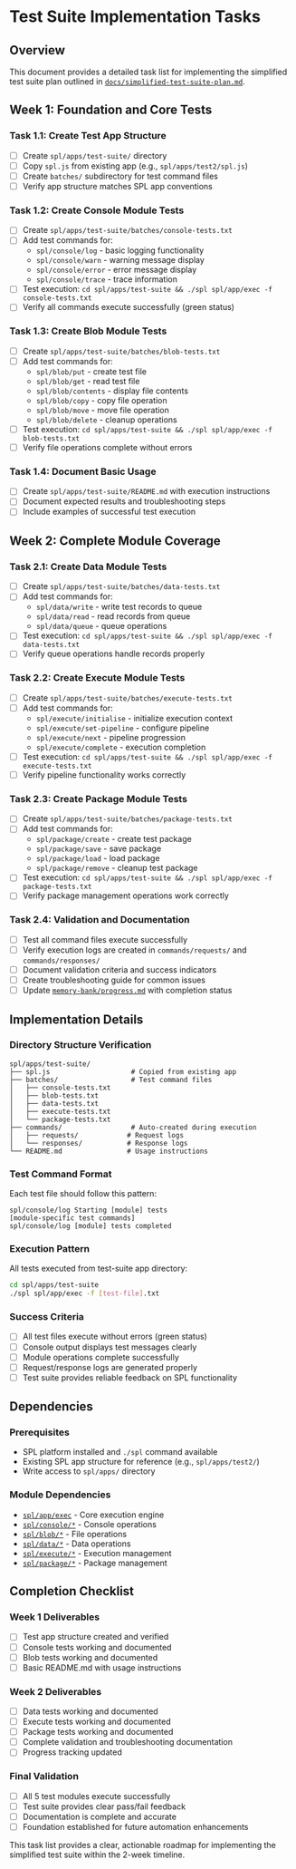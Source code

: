 # Test Suite Implementation Tasks

## Overview

This document provides a detailed task list for implementing the simplified test suite plan outlined in [`docs/simplified-test-suite-plan.md`](docs/simplified-test-suite-plan.md).

## Week 1: Foundation and Core Tests

### Task 1.1: Create Test App Structure
- [ ] Create `spl/apps/test-suite/` directory
- [ ] Copy `spl.js` from existing app (e.g., `spl/apps/test2/spl.js`)
- [ ] Create `batches/` subdirectory for test command files
- [ ] Verify app structure matches SPL app conventions

### Task 1.2: Create Console Module Tests
- [ ] Create `spl/apps/test-suite/batches/console-tests.txt`
- [ ] Add test commands for:
  - `spl/console/log` - basic logging functionality
  - `spl/console/warn` - warning message display
  - `spl/console/error` - error message display
  - `spl/console/trace` - trace information
- [ ] Test execution: `cd spl/apps/test-suite && ./spl spl/app/exec -f console-tests.txt`
- [ ] Verify all commands execute successfully (green status)

### Task 1.3: Create Blob Module Tests
- [ ] Create `spl/apps/test-suite/batches/blob-tests.txt`
- [ ] Add test commands for:
  - `spl/blob/put` - create test file
  - `spl/blob/get` - read test file
  - `spl/blob/contents` - display file contents
  - `spl/blob/copy` - copy file operation
  - `spl/blob/move` - move file operation
  - `spl/blob/delete` - cleanup operations
- [ ] Test execution: `cd spl/apps/test-suite && ./spl spl/app/exec -f blob-tests.txt`
- [ ] Verify file operations complete without errors

### Task 1.4: Document Basic Usage
- [ ] Create `spl/apps/test-suite/README.md` with execution instructions
- [ ] Document expected results and troubleshooting steps
- [ ] Include examples of successful test execution

## Week 2: Complete Module Coverage

### Task 2.1: Create Data Module Tests
- [ ] Create `spl/apps/test-suite/batches/data-tests.txt`
- [ ] Add test commands for:
  - `spl/data/write` - write test records to queue
  - `spl/data/read` - read records from queue
  - `spl/data/queue` - queue operations
- [ ] Test execution: `cd spl/apps/test-suite && ./spl spl/app/exec -f data-tests.txt`
- [ ] Verify queue operations handle records properly

### Task 2.2: Create Execute Module Tests
- [ ] Create `spl/apps/test-suite/batches/execute-tests.txt`
- [ ] Add test commands for:
  - `spl/execute/initialise` - initialize execution context
  - `spl/execute/set-pipeline` - configure pipeline
  - `spl/execute/next` - pipeline progression
  - `spl/execute/complete` - execution completion
- [ ] Test execution: `cd spl/apps/test-suite && ./spl spl/app/exec -f execute-tests.txt`
- [ ] Verify pipeline functionality works correctly

### Task 2.3: Create Package Module Tests
- [ ] Create `spl/apps/test-suite/batches/package-tests.txt`
- [ ] Add test commands for:
  - `spl/package/create` - create test package
  - `spl/package/save` - save package
  - `spl/package/load` - load package
  - `spl/package/remove` - cleanup test package
- [ ] Test execution: `cd spl/apps/test-suite && ./spl spl/app/exec -f package-tests.txt`
- [ ] Verify package management operations work correctly

### Task 2.4: Validation and Documentation
- [ ] Test all command files execute successfully
- [ ] Verify execution logs are created in `commands/requests/` and `commands/responses/`
- [ ] Document validation criteria and success indicators
- [ ] Create troubleshooting guide for common issues
- [ ] Update [`memory-bank/progress.md`](memory-bank/progress.md) with completion status

## Implementation Details

### Directory Structure Verification
```
spl/apps/test-suite/
├── spl.js                    # Copied from existing app
├── batches/                  # Test command files
│   ├── console-tests.txt
│   ├── blob-tests.txt
│   ├── data-tests.txt
│   ├── execute-tests.txt
│   └── package-tests.txt
├── commands/                 # Auto-created during execution
│   ├── requests/            # Request logs
│   └── responses/           # Response logs
└── README.md                # Usage instructions
```

### Test Command Format
Each test file should follow this pattern:
```
spl/console/log Starting [module] tests
[module-specific test commands]
spl/console/log [module] tests completed
```

### Execution Pattern
All tests executed from test-suite app directory:
```bash
cd spl/apps/test-suite
./spl spl/app/exec -f [test-file].txt
```

### Success Criteria
- [ ] All test files execute without errors (green status)
- [ ] Console output displays test messages clearly
- [ ] Module operations complete successfully
- [ ] Request/response logs are generated properly
- [ ] Test suite provides reliable feedback on SPL functionality

## Dependencies

### Prerequisites
- SPL platform installed and `./spl` command available
- Existing SPL app structure for reference (e.g., `spl/apps/test2/`)
- Write access to `spl/apps/` directory

### Module Dependencies
- [`spl/app/exec`](modules/spl/app/exec.js) - Core execution engine
- [`spl/console/*`](modules/spl/console/) - Console operations
- [`spl/blob/*`](modules/spl/blob/) - File operations
- [`spl/data/*`](modules/spl/data/) - Data operations
- [`spl/execute/*`](modules/spl/execute/) - Execution management
- [`spl/package/*`](modules/spl/package/) - Package management

## Completion Checklist

### Week 1 Deliverables
- [ ] Test app structure created and verified
- [ ] Console tests working and documented
- [ ] Blob tests working and documented
- [ ] Basic README.md with usage instructions

### Week 2 Deliverables
- [ ] Data tests working and documented
- [ ] Execute tests working and documented
- [ ] Package tests working and documented
- [ ] Complete validation and troubleshooting documentation
- [ ] Progress tracking updated

### Final Validation
- [ ] All 5 test modules execute successfully
- [ ] Test suite provides clear pass/fail feedback
- [ ] Documentation is complete and accurate
- [ ] Foundation established for future automation enhancements

This task list provides a clear, actionable roadmap for implementing the simplified test suite within the 2-week timeline.